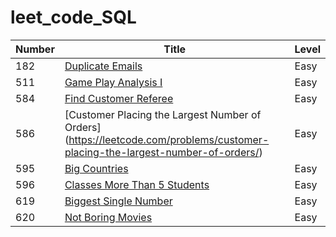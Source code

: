 # leet_code_SQL

| Number | Title | Level |
| ------ | ----- | ---------- |
| 182    | [Duplicate Emails](https://leetcode.com/problems/duplicate-emails/ "somewebsite's Homepage") | Easy|
| 511   | [Game Play Analysis I](https://leetcode.com/problems/game-play-analysis-i/) | Easy | 
| 584 | [Find Customer Referee](https://leetcode.com/problems/find-customer-referee/) | Easy | 
| 586 | [Customer Placing the Largest Number of Orders] (https://leetcode.com/problems/customer-placing-the-largest-number-of-orders/) | Easy | 
| 595 | [Big Countries](https://leetcode.com/problems/big-countries/) | Easy | link 
| 596 | [Classes More Than 5 Students](https://leetcode.com/problems/classes-more-than-5-students/)| Easy | 
| 619 | [Biggest Single Number](https://code.dennyzhang.com/biggest-single-number)| Easy |
| 620| [Not Boring Movies](https://leetcode.com/problems/not-boring-movies/) | Easy |
